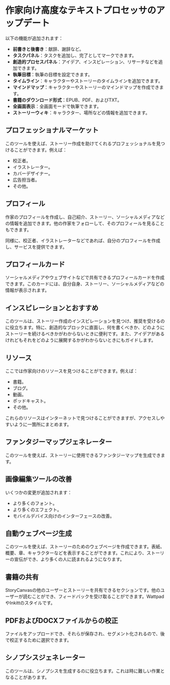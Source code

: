 # 作家向け高度なテキストプロセッサのアップデート

以下の機能が追加されます：

- **前書きと後書き**：献辞、謝辞など。
- **タスクパネル**：タスクを追加し、完了としてマークできます。
- **創造的プロセスパネル**：アイデア、インスピレーション、リサーチなどを追加できます。
- **執筆目標**：執筆の目標を設定できます。
- **タイムライン**：キャラクターやストーリーのタイムラインを追加できます。
- **マインドマップ**：キャラクターやストーリーのマインドマップを作成できます。
- **書籍のダウンロード形式**：EPUB、PDF、およびTXT。
- **全画面表示**：全画面モードで執筆できます。
- **ストーリーウィキ**：キャラクター、場所などの情報を追加できます。

## プロフェッショナルマーケット

このツールを使えば、ストーリー作成を助けてくれるプロフェッショナルを見つけることができます。例えば：

- 校正者。
- イラストレーター。
- カバーデザイナー。
- 広告担当者。
- その他。

## プロフィール

作家のプロフィールを作成し、自己紹介、ストーリー、ソーシャルメディアなどの情報を追加できます。他の作家をフォローして、そのプロフィールを見ることもできます。

同様に、校正者、イラストレーターなどであれば、自分のプロフィールを作成し、サービスを提供できます。

## プロフィールカード

ソーシャルメディアやウェブサイトなどで共有できるプロフィールカードを作成できます。このカードには、自分自身、ストーリー、ソーシャルメディアなどの情報が表示されます。

## インスピレーションとおすすめ

このツールは、ストーリー作成のインスピレーションを見つけ、推奨を受けるのに役立ちます。特に、創造的なブロックに直面し、何を書くべきか、どのようにストーリーを続けるべきかがわからないときに便利です。また、アイデアがあるけれどもそれをどのように展開するかがわからないときにもガイドします。

## リソース

ここでは作家向けのリソースを見つけることができます。例えば：

- 書籍。
- ブログ。
- 動画。
- ポッドキャスト。
- その他。

これらのリソースはインターネットで見つけることができますが、アクセスしやすいように一箇所にまとめます。

## ファンタジーマップジェネレーター

このツールを使えば、ストーリーに使用できるファンタジーマップを生成できます。

## 画像編集ツールの改善

いくつかの変更が追加されます：

- より多くのフォント。
- より多くのエフェクト。
- モバイルデバイス向けのインターフェースの改善。

## 自動ウェブページ生成

このツールを使えば、ストーリーのためのウェブページを作成できます。表紙、概要、章、キャラクターなどを表示することができます。これにより、ストーリーの宣伝ができ、より多くの人に読まれるようになります。

## 書籍の共有

StoryCanvasの他のユーザーとストーリーを共有できるセクションです。他のユーザーが読むことができ、フィードバックを受け取ることができます。WattpadやInkittのスタイルです。

## PDFおよびDOCXファイルからの校正

ファイルをアップロードでき、それらが保存され、セグメント化されるので、後で校正するために選択できます。

## シノプシスジェネレーター

このツールは、シノプシスを生成するのに役立ちます。これは時に難しい作業となることがあります。